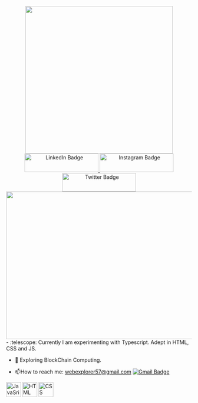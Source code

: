 <div id="header" align="center">
  <img src="https://media.giphy.com/media/qEqiI3Oq7vBkoE236M/giphy.gif" width="400"/>
</div>
<div id="badges" align="center">
  <a href="your-linkedin-URL">
    <img src="https://img.shields.io/badge/LinkedIn-blue?style=for-the-badge&logo=linkedin&logoColor=white" alt="LinkedIn Badge" width="200" height="50"/>
  </a>
  <a href="https://github.com/AnibaShaikh">
    <img src="https://img.shields.io/badge/Instagram-red?style=for-the-badge&logo=instagram&logoColor=white" alt="Instagram Badge" width="200" height="50"/>
  </a>
  <a href="https://twitter.com/Encoded_Sapien">
    <img src="https://img.shields.io/badge/Twitter-blue?style=for-the-badge&logo=twitter&logoColor=white" alt="Twitter Badge" width="200" height="50"/>
  </a>
</div>
<div align="center">
  <img src="https://media.giphy.com/media/26FL3oE2qrNIDQVgI/giphy.gif" width="1300" height="400"/>
</div>
- :telescope: Currently I am experimenting with Typescript. Adept in HTML, CSS and JS.

- :seedling: Exploring BlockChain Computing.

- :mailbox:How to reach me: webexplorer57@gmail.com  [![Gmail Badge](https://img.shields.io/badge/-Aniba-purple?style=flat&logo=Gmail&logoColor=white)](https://gmail.com)
<div>
  <img src="https://www.freepnglogos.com/uploads/javascript-png/javascript-vector-logo-yellow-png-transparent-javascript-vector-12.png" title="JavaScript" alt="JavaSript" width="40" height="40"/>
  <img src="https://play-lh.googleusercontent.com/vzHVyL8G7birnPZ0zuCQQ2uDxuLIXzYOUGjFDFzIqfx-ww1fq8IysoEiWzhWI3Dw08g=w240-h480" title="HTML" alt="HTML" width="40" height="40"/>
  <img src="https://img.freepik.com/premium-vector/cascading-style-sheets-css-label-high-performance-vector-stock-illustration_100456-8387.jpg?w=740" title="CSS" alt="CSS" width="40" height="40"/></div>

